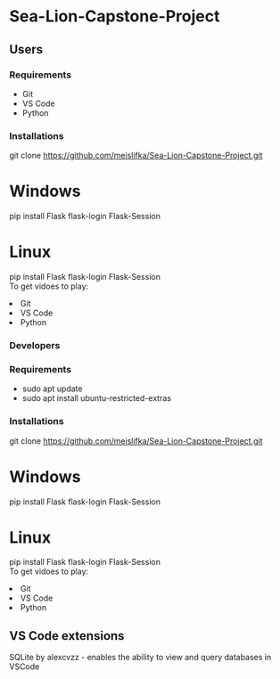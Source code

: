 # Sea-Lion-Capstone-Project

## Users

### Requirements
<ul>
  <li>Git</li>
  <li>VS Code</li>
  <li>Python</li>
</ul>

### Installations
git clone https://github.com/meislifka/Sea-Lion-Capstone-Project.git 

# Windows  
pip install Flask flask-login Flask-Session  

# Linux 
pip install Flask flask-login Flask-Session \
To get vidoes to play:
  <li>Git</li>
  <li>VS Code</li>
  <li>Python</li>


### Developers
### Requirements
<ul>
  <li>sudo apt update</li>
  <li>sudo apt install ubuntu-restricted-extras</li>
</ul>

### Installations
git clone https://github.com/meislifka/Sea-Lion-Capstone-Project.git 

# Windows  
pip install Flask flask-login Flask-Session  

# Linux 
pip install Flask flask-login Flask-Session \
To get vidoes to play:
  <li>Git</li>
  <li>VS Code</li>
  <li>Python</li> 

## VS Code extensions
SQLite by alexcvzz - enables the ability to view and query databases in VSCode



